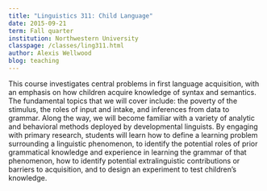 ```yaml
---
title: "Linguistics 311: Child Language"
date: 2015-09-21
term: Fall quarter
institution: Northwestern University
classpage: /classes/ling311.html
author: Alexis Wellwood
blog: teaching
---
```


This course investigates central problems in first language acquisition, with an emphasis on how children acquire knowledge of syntax and semantics. The fundamental topics that we will cover include: the poverty of the stimulus, the roles of input and intake, and inferences from data to grammar. Along the way, we will become familiar with a variety of analytic and behavioral methods deployed by developmental linguists. By engaging with primary research, students will learn how to define a learning problem surrounding a linguistic phenomenon, to identify the potential roles of prior grammatical knowledge and experience in learning the grammar of that phenomenon, how to identify potential extralinguistic contributions or barriers to acquisition, and to design an experiment to test children’s knowledge.